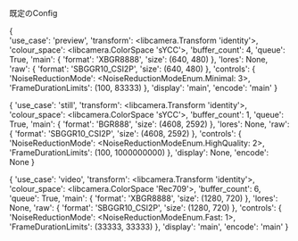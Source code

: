 
既定のConfig

{   
    'use_case': 'preview',
    'transform': <libcamera.Transform 'identity'>, 
    'colour_space': <libcamera.ColorSpace 'sYCC'>, 
    'buffer_count': 4, 
    'queue': True, 
    'main': {
        'format': 'XBGR8888', 
        'size': (640, 480)
        }, 
    'lores': None, 
    'raw': {
        'format': 'SBGGR10_CSI2P', 
        'size': (640, 480)
    }, 
    'controls': {
        'NoiseReductionMode': <NoiseReductionModeEnum.Minimal: 3>, 'FrameDurationLimits': (100, 83333)
    }, 
    'display': 'main', 
    'encode': 'main'
}


{
    'use_case': 'still', 
    'transform': <libcamera.Transform 'identity'>, 
    'colour_space': <libcamera.ColorSpace 'sYCC'>, 
    'buffer_count': 1, 
    'queue': True, 
    'main': {
        'format': 'BGR888', 
        'size': (4608, 2592)
    }, 
    'lores': None, 
    'raw': {
        'format': 'SBGGR10_CSI2P', 
        'size': (4608, 2592)
    }, 
    'controls': {
        'NoiseReductionMode': <NoiseReductionModeEnum.HighQuality: 2>,
        'FrameDurationLimits': (100, 1000000000)
    }, 
    'display': None, 
    'encode': None
}

{
    'use_case': 'video', 
    'transform': <libcamera.Transform 'identity'>, 
    'colour_space': <libcamera.ColorSpace 'Rec709'>, 
    'buffer_count': 6, 
    'queue': True, 
    'main': {
        'format': 'XBGR8888', 
        'size': (1280, 720)
    }, 
    'lores': None, 
    'raw': {
        'format': 'SBGGR10_CSI2P', 
        'size': (1280, 720)
    }, 
    'controls': {
        'NoiseReductionMode': <NoiseReductionModeEnum.Fast: 1>,
        'FrameDurationLimits': (33333, 33333)
    }, 
    'display': 'main', 
    'encode': 'main'
}